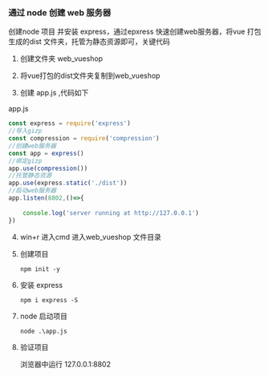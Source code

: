 ### 通过 node 创建 web 服务器

创建node 项目 并安装 express，通过epxress 快速创建web服务器，将vue 打包生成的dist 文件夹，托管为静态资源即可，关键代码

1. 创建文件夹 web_vueshop

2. 将vue打包的dist文件夹复制到web_vueshop
3. 创建 app.js ,代码如下

app.js

```js
const express = require('express')
//导入gizp
const compression = require('compression')
//创建web服务器
const app = express()
//绑定gizp
app.use(compression())
//托管静态资源
app.use(express.static('./dist'))
//启动web服务器
app.listen(8802,()=>{
	
	console.log('server running at http://127.0.0.1')
})
```

4. win+r 进入cmd 进入web_vueshop 文件目录

5. 创建项目 

   ```
   npm init -y
   ```

   

6. 安装 express

   ```
   npm i express -S
   ```

   

7. node 启动项目

   ```
   node .\app.js
   ```

8. 验证项目

   浏览器中运行 127.0.0.1:8802